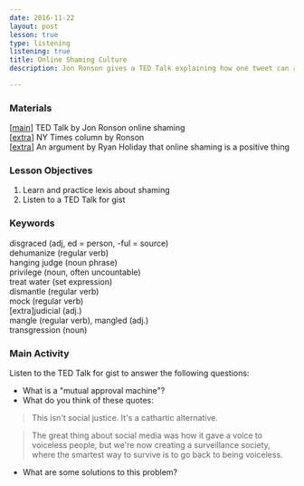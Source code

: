 ```yaml
---
date: 2016-11-22
layout: post
lesson: true
type: listening
listening: true
title: Online Shaming Culture
description: Jon Ronson gives a TED Talk explaining how one tweet can ruin your life and online shaming

---
```

### Materials

[<a href="https://www.ted.com/talks/jon_ronson_what_happens_when_online_shaming_spirals_out_of_control" target="_blank">main</a>] TED Talk by Jon Ronson online shaming  
[<a href="http://www.nytimes.com/2015/02/15/magazine/how-one-stupid-tweet-ruined-justine-saccos-life.html" target="_blank">extra</a>] NY Times column by Ronson  
[<a href="http://observer.com/2016/12/we-are-living-in-a-post-shame-world-and-thats-not-a-good-thing/" target="_blank">extra</a>] An argument by Ryan Holiday that online shaming is a positive thing  

### Lesson Objectives
1. Learn and practice lexis about shaming
2. Listen to a TED Talk for gist

### Keywords  

disgraced (adj, ed = person, -ful = source)  
dehumanize (regular verb)  
hanging judge (noun phrase)  
privilege (noun, often uncountable)  
treat water (set expression)  
dismantle (regular verb)  
mock (regular verb)  
[extra]judicial (adj.)  
mangle (regular verb), mangled (adj.)  
transgression (noun)  

### Main Activity
Listen to the TED Talk for gist to answer the following questions:

- What is a "mutual approval machine"?
- What do you think of these quotes:

<blockquote>This isn't social justice. It's a cathartic alternative.</blockquote>

<blockquote>The great thing about social media was how it gave a voice to voiceless people, but we're now creating a surveillance society, where the smartest way to survive is to go back to being voiceless.</blockquote>

- What are some solutions to this problem?
